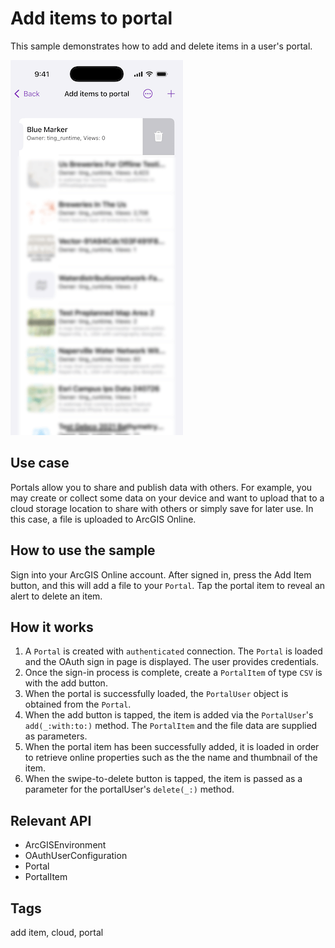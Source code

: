 # Add items to portal

This sample demonstrates how to add and delete items in a user's portal.

![Image of add items to portal](add-items-to-portal.png)

## Use case

Portals allow you to share and publish data with others. For example, you may create or collect some data on your device and want to upload that to a cloud storage location to share with others or simply save for later use. In this case, a file is uploaded to ArcGIS Online.

## How to use the sample

Sign into your ArcGIS Online account. After signed in, press the Add Item button, and this will add a file to your `Portal`. Tap the portal item to reveal an alert to delete an item.

## How it works

1. A `Portal` is created with `authenticated` connection. The `Portal` is loaded and the OAuth sign in page is displayed. The user provides credentials.
2. Once the sign-in process is complete, create a `PortalItem` of type `CSV` is with the add button.
3. When the portal is successfully loaded, the `PortalUser` object is obtained from the `Portal`.
5. When the add button is tapped, the item is added via the `PortalUser`'s `add(_:with:to:)` method. The `PortalItem` and the file data are supplied as parameters.
6. When the portal item has been successfully added, it is loaded in order to retrieve online properties such as the the name and thumbnail of the item.
7. When the swipe-to-delete button is tapped, the item is passed as a parameter for the portalUser's `delete(_:)` method.

## Relevant API

* ArcGISEnvironment
* OAuthUserConfiguration
* Portal
* PortalItem

## Tags

add item, cloud, portal
